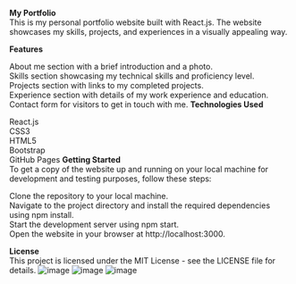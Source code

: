 <b>My Portfolio</b><br>
This is my personal portfolio website built with React.js. The website showcases my skills, projects, and experiences in a visually appealing way.

<b>Features</b><br>

About me section with a brief introduction and a photo.<br>
Skills section showcasing my technical skills and proficiency level.<br>
Projects section with links to my completed projects.<br>
Experience section with details of my work experience and education.<br>
Contact form for visitors to get in touch with me.
<b>Technologies Used</b><br>

React.js<br>
CSS3<br>
HTML5<br>
Bootstrap<br>
GitHub Pages
<b>Getting Started</b><br>
To get a copy of the website up and running on your local machine for development and testing purposes, follow these steps:<br>

Clone the repository to your local machine.<br>
Navigate to the project directory and install the required dependencies using npm install.<br>
Start the development server using npm start.<br>
Open the website in your browser at http://localhost:3000.<br>

<b>License</b><br>
This project is licensed under the MIT License - see the LICENSE file for details.
![image](https://user-images.githubusercontent.com/90014630/219882195-2ef84908-9096-491c-8dee-969b4fa60d81.png)
![image](https://user-images.githubusercontent.com/90014630/219882349-2050ad0c-1681-4525-85ad-1b4dbbeb84f0.png)
![image](https://user-images.githubusercontent.com/90014630/219882368-147c7fb9-5daa-42be-bdaa-6e86a0fcdca9.png)

